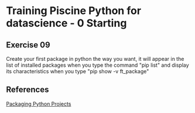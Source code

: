 # Training Piscine Python for datascience - 0 Starting

## Exercise 09

Create your first package in python the way you want, it will appear in the list of
installed packages when you type the command "pip list" and display its characteristics
when you type "pip show -v ft_package"

## References

[Packaging Python Projects](https://packaging.python.org/en/latest/tutorials/packaging-projects)
